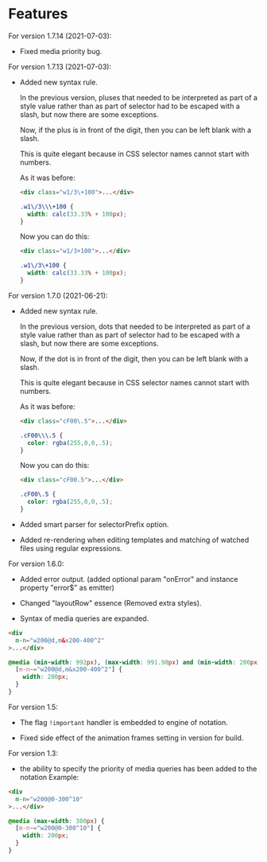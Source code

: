 
# Features


For version 1.7.14 (2021-07-03):

- Fixed media priority bug.


For version 1.7.13 (2021-07-03):

- Added new syntax rule.  

  In the previous version, pluses that needed to be interpreted as part of a style
  value rather than as part of selector had to be escaped with a slash,
  but now there are some exceptions.  

  Now, if the plus is in front of the digit, then you can be left blank with a slash.  

  This is quite elegant because in CSS selector names cannot start with numbers.

  As it was before:  
  ```html
  <div class="w1/3\+100">...</div>
  ```

  ```css
  .w1\/3\\\+100 {
    width: calc(33.33% + 100px);
  }
  ```

  Now you can do this:  
  ```html
  <div class="w1/3+100">...</div>
  ```

  ```css
  .w1\/3\+100 {
    width: calc(33.33% + 100px);
  }
  ```


For version 1.7.0 (2021-06-21):

- Added new syntax rule.  

  In the previous version, dots that needed to be interpreted as part of a style
  value rather than as part of selector had to be escaped with a slash,
  but now there are some exceptions.  

  Now, if the dot is in front of the digit, then you can be left blank with a slash.  

  This is quite elegant because in CSS selector names cannot start with numbers.  

  As it was before:  
  ```html
  <div class="cF00\.5">...</div>
  ```

  ```css
  .cF00\\\.5 {
    color: rgba(255,0,0,.5);
  }
  ```

  Now you can do this:  
  ```html
  <div class="cF00.5">...</div>
  ```

  ```css
  .cF00\.5 {
    color: rgba(255,0,0,.5);
  }
  ```


- Added smart parser for selectorPrefix option.  

- Added re-rendering when editing templates and matching of watched files using regular expressions.  




For version 1.6.0:

- Added error output. (added optional param "onError" and instance property "error$" as emitter)  

- Changed "layoutRow" essence (Removed extra styles).  

- Syntax of media queries are expanded.  
```html
<div
  m-n="w200@d,m&x200-400^2"
>...</div>
```
```css
@media (min-width: 992px), (max-width: 991.98px) and (min-width: 200px) and (max-width: 400px) {
  [m-n~="w200@d,m&x200-400^2"] {
    width: 200px;
  }
}
```


For version 1.5:

- The flag ``` !important ``` handler is embedded to engine of notation.

- Fixed side effect of the animation frames setting in version for build.



For version 1.3:
- the ability to specify the priority of media queries has been added to the notation
Example:
```html
<div
  m-n="w200@0-300^10"
>...</div>
```
```css
@media (max-width: 300px) {
  [m-n~="w200@0-300^10"] {
    width: 200px;
  }
}
```
